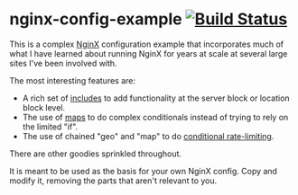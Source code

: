 # nginx-config-example [![Build Status](https://api.travis-ci.org/die-net/nginx-config-example.svg?branch=master)](https://travis-ci.org/die-net/nginx-config-example)

This is a complex [NginX](http://nginx.org/en/) configuration example that incorporates much of what I have learned about running NginX for years at scale at several large sites I've been involved with.

The most interesting features are:

* A rich set of [includes](https://github.com/die-net/nginx-config-example/tree/master/include) to add functionality at the server block or location block level.
* The use of [maps](https://github.com/die-net/nginx-config-example/blob/master/global.d/map.conf) to do complex conditionals instead of trying to rely on the limited "if".
* The use of chained "geo" and "map" to do [conditional rate-limiting](https://github.com/die-net/nginx-config-example/blob/master/global.d/limit.conf).

There are other goodies sprinkled throughout.

It is meant to be used as the basis for your own NginX config. Copy and modify it, removing the parts that aren't relevant to you.
